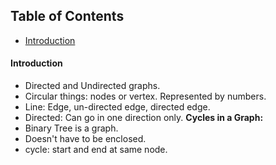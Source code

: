 ## Table of Contents
- [Introduction](#introduction)

#### Introduction
- Directed and Undirected graphs.
- Circular things: nodes or vertex. Represented by numbers.
- Line: Edge, un-directed edge, directed edge.
- Directed: Can go in one direction only.
**Cycles in a Graph:**
- Binary Tree is a graph.
- Doesn't have to be enclosed.
- cycle: start and end at same node.